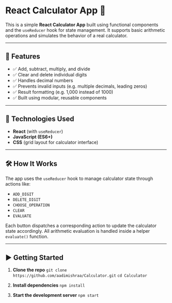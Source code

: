 # React Calculator App 🧮

This is a simple **React Calculator App** built using functional components and the `useReducer` hook for state management. It supports basic arithmetic operations and simulates the behavior of a real calculator.

---

## 🚀 Features

- ✅ Add, subtract, multiply, and divide
- ✅ Clear and delete individual digits
- ✅ Handles decimal numbers
- ✅ Prevents invalid inputs (e.g. multiple decimals, leading zeros)
- ✅ Result formatting (e.g. 1,000 instead of 1000)
- ✅ Built using modular, reusable components

---

## 🧠 Technologies Used

- **React** (with `useReducer`)
- **JavaScript (ES6+)**
- **CSS** (grid layout for calculator interface)

---

## 🛠️ How It Works

The app uses the `useReducer` hook to manage calculator state through actions like:

- `ADD_DIGIT`
- `DELETE_DIGIT`
- `CHOOSE_OPERATION`
- `CLEAR`
- `EVALUATE`

Each button dispatches a corresponding action to update the calculator state accordingly. All arithmetic evaluation is handled inside a helper `evaluate()` function.

---


## ▶️ Getting Started

1. **Clone the repo**
   ```git clone https://github.com/aadimishraa/Calculator.git```
   ```cd Calculator```

2. **Install dependencies**
    ```npm install```

3. **Start the development server**
    ```npm start```
